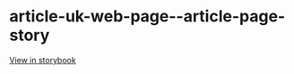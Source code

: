 # article-uk-web-page--article-page-story

[View in storybook](https://raw.githack.com/Independent-Digital-News-and-Media-Ltd/indy-pwamp-sb/PR-1812-sb/index.html?path=/story/article-uk-web-page--article-page-story)